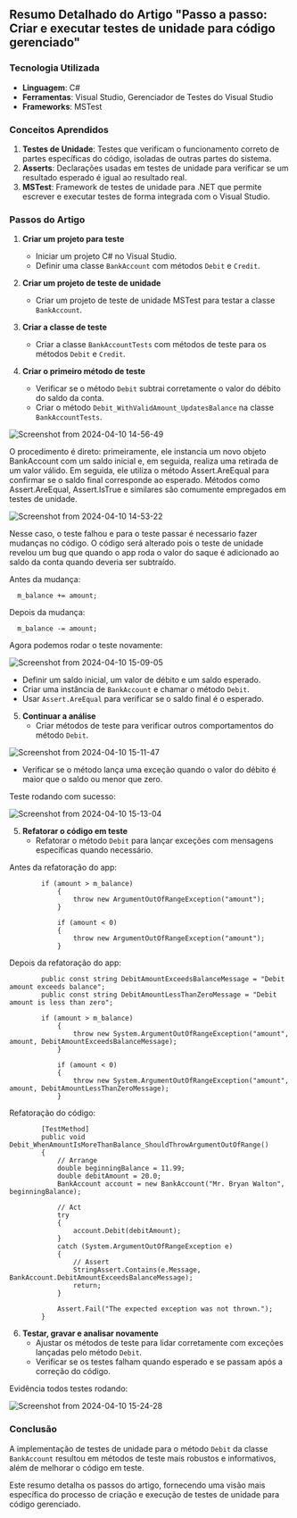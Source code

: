 ## Resumo Detalhado do Artigo "Passo a passo: Criar e executar testes de unidade para código gerenciado"

### Tecnologia Utilizada
- **Linguagem**: C#
- **Ferramentas**: Visual Studio, Gerenciador de Testes do Visual Studio
- **Frameworks**: MSTest

### Conceitos Aprendidos
1. **Testes de Unidade**: Testes que verificam o funcionamento correto de partes específicas do código, isoladas de outras partes do sistema.
2. **Asserts**: Declarações usadas em testes de unidade para verificar se um resultado esperado é igual ao resultado real.
3. **MSTest**: Framework de testes de unidade para .NET que permite escrever e executar testes de forma integrada com o Visual Studio.

### Passos do Artigo

1. **Criar um projeto para teste**
   - Iniciar um projeto C# no Visual Studio.
   - Definir uma classe `BankAccount` com métodos `Debit` e `Credit`.

2. **Criar um projeto de teste de unidade**
   - Criar um projeto de teste de unidade MSTest para testar a classe `BankAccount`.

3. **Criar a classe de teste**
   - Criar a classe `BankAccountTests` com métodos de teste para os métodos `Debit` e `Credit`.

4. **Criar o primeiro método de teste**
   - Verificar se o método `Debit` subtrai corretamente o valor do débito do saldo da conta.
   - Criar o método `Debit_WithValidAmount_UpdatesBalance` na classe `BankAccountTests`.

![Screenshot from 2024-04-10 14-56-49](https://github.com/brun0meira/teste/assets/99202553/88c8f9f9-4985-4848-a9a6-7add9ac0a2a5)

O procedimento é direto: primeiramente, ele instancia um novo objeto BankAccount com um saldo inicial e, em seguida, realiza uma retirada de um valor válido. Em seguida, ele utiliza o método Assert.AreEqual para confirmar se o saldo final corresponde ao esperado. Métodos como Assert.AreEqual, Assert.IsTrue e similares são comumente empregados em testes de unidade.

![Screenshot from 2024-04-10 14-53-22](https://github.com/brun0meira/teste/assets/99202553/67ac6ffa-355a-476d-9bd9-1ba999a566d5)

Nesse caso, o teste falhou e para o teste passar é necessario fazer mudanças no código. O código será alterado pois o teste de unidade revelou um bug que quando o app roda o valor do saque é adicionado ao saldo da conta quando deveria ser subtraído.

Antes da mudança:

```
  m_balance += amount;
```

Depois da mudança:

```
  m_balance -= amount;
```

Agora podemos rodar o teste novamente:

![Screenshot from 2024-04-10 15-09-05](https://github.com/brun0meira/teste/assets/99202553/4854203a-311c-4d69-a512-cb3361dbf107)

   - Definir um saldo inicial, um valor de débito e um saldo esperado.
   - Criar uma instância de `BankAccount` e chamar o método `Debit`.
   - Usar `Assert.AreEqual` para verificar se o saldo final é o esperado.

5. **Continuar a análise**
   - Criar métodos de teste para verificar outros comportamentos do método `Debit`.
   
  ![Screenshot from 2024-04-10 15-11-47](https://github.com/brun0meira/teste/assets/99202553/973c8684-eeb1-4391-8294-1ffcde93088c)

   - Verificar se o método lança uma exceção quando o valor do débito é maior que o saldo ou menor que zero.

Teste rodando com sucesso:

![Screenshot from 2024-04-10 15-13-04](https://github.com/brun0meira/teste/assets/99202553/e22650fc-cf5b-43cc-a07c-837dda3fe063)

5. **Refatorar o código em teste**
   - Refatorar o método `Debit` para lançar exceções com mensagens específicas quando necessário.

Antes da refatoração do app:

```
        if (amount > m_balance)
            {
                throw new ArgumentOutOfRangeException("amount");
            }

            if (amount < 0)
            {
                throw new ArgumentOutOfRangeException("amount");
            }
```

Depois da refatoração do app:

```
        public const string DebitAmountExceedsBalanceMessage = "Debit amount exceeds balance";
        public const string DebitAmountLessThanZeroMessage = "Debit amount is less than zero";

        if (amount > m_balance)
            {
                throw new System.ArgumentOutOfRangeException("amount", amount, DebitAmountExceedsBalanceMessage);
            }

            if (amount < 0)
            {
                throw new System.ArgumentOutOfRangeException("amount", amount, DebitAmountLessThanZeroMessage);
            }
```

Refatoração do código:

```
        [TestMethod]
        public void Debit_WhenAmountIsMoreThanBalance_ShouldThrowArgumentOutOfRange()
        {
            // Arrange
            double beginningBalance = 11.99;
            double debitAmount = 20.0;
            BankAccount account = new BankAccount("Mr. Bryan Walton", beginningBalance);
        
            // Act
            try
            {
                account.Debit(debitAmount);
            }
            catch (System.ArgumentOutOfRangeException e)
            {
                // Assert
                StringAssert.Contains(e.Message, BankAccount.DebitAmountExceedsBalanceMessage);
                return;
            }
        
            Assert.Fail("The expected exception was not thrown.");
        }
```

6. **Testar, gravar e analisar novamente**
   - Ajustar os métodos de teste para lidar corretamente com exceções lançadas pelo método `Debit`.
   - Verificar se os testes falham quando esperado e se passam após a correção do código.
  
Evidência todos testes rodando:

![Screenshot from 2024-04-10 15-24-28](https://github.com/brun0meira/teste/assets/99202553/1b492ce5-6aea-4e3d-a0a1-d37c604f5197)

### Conclusão
A implementação de testes de unidade para o método `Debit` da classe `BankAccount` resultou em métodos de teste mais robustos e informativos, além de melhorar o código em teste.

Este resumo detalha os passos do artigo, fornecendo uma visão mais específica do processo de criação e execução de testes de unidade para código gerenciado.
